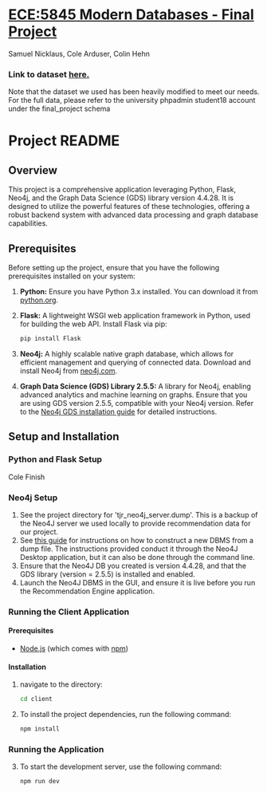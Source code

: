 # [ECE:5845 Modern Databases - Final Project](https://pitch.com/v/ECE5845-Final-Project-Presentation-nguzuq)
Samuel Nicklaus, Cole Arduser, Colin Hehn

### Link to dataset [here.](https://www.kaggle.com/datasets/andresionek/data-jobs-listings-glassdoor/data)
Note that the dataset we used has been heavily modified to meet our needs. For the full data, please refer to the university phpadmin student18 account under the final_project schema

# Project README

## Overview

This project is a comprehensive application leveraging Python, Flask, Neo4j, and the Graph Data Science (GDS) library version 4.4.28. It is designed to utilize the powerful features of these technologies, offering a robust backend system with advanced data processing and graph database capabilities.

## Prerequisites

Before setting up the project, ensure that you have the following prerequisites installed on your system:

1. **Python:** Ensure you have Python 3.x installed. You can download it from [python.org](https://www.python.org/downloads/).

2. **Flask:** A lightweight WSGI web application framework in Python, used for building the web API. Install Flask via pip:
   
   ```bash
   pip install Flask
   ```

3. **Neo4j:** A highly scalable native graph database, which allows for efficient management and querying of connected data. Download and install Neo4j from [neo4j.com](https://neo4j.com/download/).

4. **Graph Data Science (GDS) Library 2.5.5:** A library for Neo4j, enabling advanced analytics and machine learning on graphs. Ensure that you are using GDS version 2.5.5, compatible with your Neo4j version. Refer to the [Neo4j GDS installation guide](https://neo4j.com/docs/graph-data-science/current/installation/) for detailed instructions.

## Setup and Installation

### Python and Flask Setup

Cole Finish

### Neo4j Setup
1. See the project directory for 'tjr_neo4j_server.dump'. This is a backup of the Neo4J server we used locally to provide recommendation data for our project.
2. See [this guide](https://neo4j.com/docs/desktop-manual/current/operations/create-from-dump/#:~:text=Once%20you%20have%20a%20dump,when%20creating%20a%20new%20DBMS.) for instructions on how to construct a new DBMS from a dump file. The instructions provided conduct it through the Neo4J Desktop application, but it can also be done through the command line.
3. Ensure that the Neo4J DB you created is version 4.4.28, and that the GDS library (version = 2.5.5) is installed and enabled.
4. Launch the Neo4J DBMS in the GUI, and ensure it is live before you run the Recommendation Engine application.

### Running the Client Application

#### Prerequisites

- [Node.js](https://nodejs.org/) (which comes with [npm](http://npmjs.com/))

#### Installation

1. navigate to the directory:

   ```bash
   cd client

2. To install the project dependencies, run the following command:
    
    ```bash
    npm install

### Running the Application

3. To start the development server, use the following command:

    ```bash
    npm run dev

